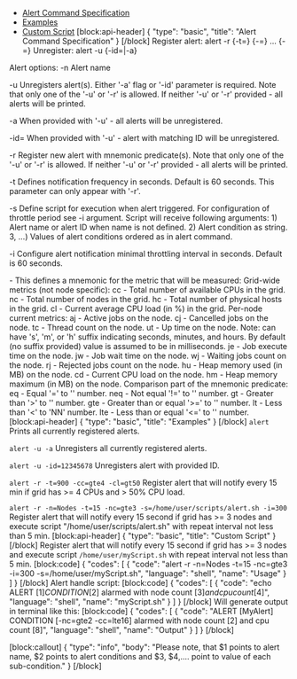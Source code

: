 * [Alert Command Specification](#alert-command-specification)
* [Examples](#examples)
* [Custom Script](#custom-script)
[block:api-header]
{
  "type": "basic",
  "title": "Alert Command Specification"
}
[/block]
Register alert: alert -r {-t=<sec>} {-<metric>=<condition><value>} ... {-<metric>=<condition><value>}
Unregister: alert -u {-id=<alert-id>|-a}

Alert options:
  -n 
      Alert name    
    
  -u
      Unregisters alert(s). Either '-a' flag or '-id' parameter is required.
      Note that only one of the '-u' or '-r' is allowed.
      If neither '-u' or '-r' provided - all alerts will be printed.
    
  -a
      When provided with '-u' - all alerts will be unregistered.
    
  -id=<alert-id>
      When provided with '-u' - alert with matching ID will be unregistered.
    
  -r
      Register new alert with mnemonic predicate(s).
      Note that only one of the '-u' or '-r' is allowed.
      If neither '-u' or '-r' provided - all alerts will be printed.
    
  -t
      Defines notification frequency in seconds. Default is 60 seconds.
      This parameter can only appear with '-r'.
    
  -s
      Define script for execution when alert triggered.
      For configuration of throttle period see -i argument.
      Script will receive following arguments:
      1) Alert name or alert ID when name is not defined.
      2) Alert condition as string.
      3, ...) Values of alert conditions ordered as in alert command.
    
  -i
       Configure alert notification minimal throttling interval in seconds. Default is 60 seconds.
 
   -<metric>
      This defines a mnemonic for the metric that will be measured:
      Grid-wide metrics (not node specific):
         cc - Total number of available CPUs in the grid.
         nc - Total number of nodes in the grid.
         hc - Total number of physical hosts in the grid.
         cl - Current average CPU load (in %) in the grid.
      Per-node current metrics:
         aj - Active jobs on the node.
         cj - Cancelled jobs on the node.
         tc - Thread count on the node.
         ut - Up time on the node.
      Note: <num> can have 's', 'm', or 'h' suffix indicating seconds, minutes, and hours.
      By default (no suffix provided) value is assumed to be in milliseconds.
         je - Job execute time on the node.
         jw - Job wait time on the node.
         wj - Waiting jobs count on the node.
         rj - Rejected jobs count on the node.
         hu - Heap memory used (in MB) on the node.
         cd - Current CPU load on the node.
         hm - Heap memory maximum (in MB) on the node.
  <condition>
      Comparison part of the mnemonic predicate:
         eq - Equal '=' to '<value>' number.
         neq - Not equal '!=' to '<value>' number.
         gt - Greater than '>' to '<value>' number.
         gte - Greater than or equal '>=' to '<value>' number.
         lt - Less than '<' to 'NN' number.
         lte - Less than or equal '<=' to '<value>' number.
[block:api-header]
{
  "type": "basic",
  "title": "Examples"
}
[/block]
```alert```
   Prints all currently registered alerts.
    
```alert -u -a```
   Unregisters all currently registered alerts.
    
```alert -u -id=12345678```
   Unregisters alert with provided ID.
    
```alert -r -t=900 -cc=gte4 -cl=gt50```
   Register alert that will notify every 15 min if grid has >= 4 CPUs and > 50% CPU load.

```alert -r -n=Nodes -t=15 -nc=gte3 -s=/home/user/scripts/alert.sh -i=300```
   Register alert that will notify every 15 second if grid has >= 3 nodes and execute script "/home/user/scripts/alert.sh" with repeat interval not less than 5 min.
[block:api-header]
{
  "type": "basic",
  "title": "Custom Script"
}
[/block]
Register alert that will notify every 15 second if grid has >= 3 nodes and execute script ```/home/user/myScript.sh``` with repeat interval not less than 5 min.
[block:code]
{
  "codes": [
    {
      "code": "alert -r -n=Nodes -t=15 -nc=gte3 -i=300 -s=/home/user/myScript.sh",
      "language": "shell",
      "name": "Usage"
    }
  ]
}
[/block]
Alert handle script:
[block:code]
{
  "codes": [
    {
      "code": "echo ALERT [$1] CONDITION [$2] alarmed with node count [$3] and cpu count [$4]",
      "language": "shell",
      "name": "myScript.sh"
    }
  ]
}
[/block]
Will generate output in terminal like this:
[block:code]
{
  "codes": [
    {
      "code": "ALERT [MyAlert] CONDITION [-nc=gte2 -cc=lte16] alarmed with node count [2] and cpu count [8]",
      "language": "shell",
      "name": "Output"
    }
  ]
}
[/block]

[block:callout]
{
  "type": "info",
  "body": "Please note, that $1 points to alert name, $2 points to alert conditions and $3, $4,.... point to value of each sub-condition."
}
[/block]